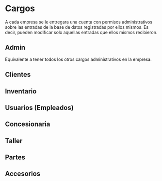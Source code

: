 # Cargos

A cada empresa se le entregara una cuenta con permisos administrativos sobre las entradas de la base de datos
registradas por ellos mismos. Es decir, pueden modificar solo aquellas entradas que ellos mismos recibieron.

## Admin

Equivalente a tener todos los otros cargos administrativos en la empresa.

## Clientes

## Inventario

## Usuarios (Empleados)

## Concesionaria

## Taller

## Partes

## Accesorios



